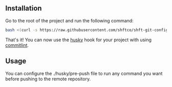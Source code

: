 ## Installation
Go to the root of the project and run the following command:
```bash
bash <(curl -s https://raw.githubusercontent.com/shftco/shft-git-config/main/husky/script.sh)
```

That's it! You can now use the [husky](https://typicode.github.io/husky/) hook for your project with using [commitlint](https://github.com/conventional-changelog/commitlint).

## Usage
You can configure the ./husky/pre-push file to run any command you want before pushing to the remote repository.

